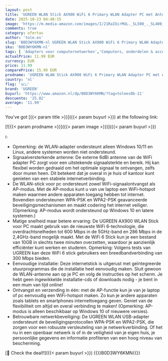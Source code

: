 ```yaml
---
layout: post
title: 'UGREEN WLAN Stick AX900 WiFi 6 Primary WLAN Adapter PC met Antenne Dual Band 2.4G/5.8GHz  High Gain Internet Stick met ingebouwde driver  WPA2-PSK encryptie  compatibel met Windows 11/10  Linux'
date: 2025-10-23 04:48:15
image: 'https://m.media-amazon.com/images/I/21RaIOirMUL._SL500_._SL400_.jpg'
comments: true
category: ofertas
author: 'tole.es'
slug: 'B0D3WY6KMN-nl UGREEN WLAN Stick AX900 WiFi 6 Primary WLAN Adapter PC met...'
sku: 'B0D3WY6KMN-nl'
tags: [ 'Adapters voor computernetwerken','Computers, onderdelen & accessoires','Elektronica','Netwerkapparaten','USB-netwerkadapters','ugreen','🇳🇱', ]
actualPrice: 11.99 EUR
currency: EUR
price: 11.99
comparePrice: 15.99 EUR
prodname: 'UGREEN WLAN Stick AX900 WiFi 6 Primary WLAN Adapter PC met Antenne Dual Band 2.4G/5.8GHz  High Gain Internet Stick met ingebouwde driver  WPA2-PSK encryptie  compatibel met Windows 11/10  Linux'
country: 'nl'
flag: '🇳🇱'
brand: 'UGREEN'
buyurl: 'https://www.amazon.nl/dp/B0D3WY6KMN/?tag=tolees0b-21'
descuento: '25.02'
average: '11.99'
---
```


You've got [{{< param title >}}]({{< param buyurl >}}) at the following link:

[![{{< param prodname >}}]({{< param image >}})]({{< param buyurl >}})

ℹ️:

- Opmerking: de WLAN-adapter ondersteunt alleen Windows 10/11 en Linux, andere systemen worden niet ondersteund.
- Signaalversterkende antenne: De externe 6dBi antenne van de WiFi adapter PC zorgt voor een uitstekende signaalsterkte en bereik. Hij kan flexibel worden gedraaid om het optimale signaal te ontvangen, zelfs door muren heen. Dit betekent dat je overal in je huis of kantoor kunt genieten van een stabiele internetverbinding.
- De WLAN-stick voor pc ondersteunt zowel WiFi-signaalontvangst als AP-modus. Met de AP-modus kunt u van uw laptop een WiFi-hotspot maken waarmee andere apparaten toegang hebben tot internet. Bovendien ondersteunen WPA-PSK en WPA2-PSK geavanceerde beveiligingsmechanismen en maakt codering het internet veiliger. (Opmerking: AP-modus wordt ondersteund op Windows 10 en latere systemen.)
- Matige snelheid maar betere ervaring: De UGREEN AX900 WLAN Stick voor PC maakt gebruik van de nieuwste WiFi 6-technologie, die overdrachtsnelheden tot 600 Mbps in de 5GHz-band en 286 Mbps in de 2,4GHz-band mogelijk maakt. Met de WiFi 6 Stick kun je een bestand van 10GB in slechts twee minuten overzetten, waardoor je aanzienlijk efficiënter kunt werken en studeren. Opmerking: Volgens tests van UGREEN kan deze WiFi 6 stick gebruikers een breedbandverbinding van 300 Mbps bieden.
- Eenvoudige installatie: Deze internetstick is uitgerust met geïntegreerde stuurprogrammas die de installatie heel eenvoudig maken. Sluit gewoon de WLAN-antenne aan op je PC en volg de instructies op het scherm. Je hebt geen ingewikkelde installatie-cds of downloads nodig - je bent in een mum van tijd online!
- Ontvangst en verzending in één: met de AP-functie kun je van je laptop of pc eenvoudig een WiFi-hotspot maken. Zo kun je andere apparaten zoals tablets en smartphones internettoegang geven. Geniet van de flexibiliteit om altijd en overal verbinding te maken! (Opmerking: AP-modus is alleen beschikbaar op Windows 10 of nieuwere versies).
- Betrouwbare netwerkbeveiliging: De UGREEN WLAN USB-adapter ondersteunt de beveiligingsprotocollen WPA-PSK en WPA2-PSK, die zorgen voor een robuuste versleuteling van je netwerkverbinding. Of het nu in een openbaar netwerk is of in de veiligheid van je eigen huis, je persoonlijke gegevens en informatie profiteren van een hoog niveau van bescherming.

[🛒 Check the deal!!]({{< param buyurl >}})
{{<world>}}B0D3WY6KMN{{</world>}}
